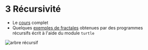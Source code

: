 # 3 Récursivité

* Le [cours](https://github.com/NaturelEtChaud/NSI-Terminale/blob/main/3%20R%C3%A9cursivit%C3%A9/Terminale_NSI03_La_r%C3%A9cursivit%C3%A9.pdf) complet
* Quelques [exemples de fractales](https://natureletchaud.github.io/recursivite/) obtenues par des programmes récursifs écrit à l'aide du module `turtle`

![arbre récursif](https://github.com/NaturelEtChaud/NSI-Terminale/blob/main/3%20R%C3%A9cursivit%C3%A9/arbre.gif)
